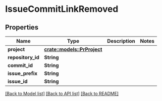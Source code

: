 # IssueCommitLinkRemoved

## Properties

Name | Type | Description | Notes
------------ | ------------- | ------------- | -------------
**project** | [**crate::models::PrProject**](PR_Project.md) |  | 
**repository_id** | **String** |  | 
**commit_id** | **String** |  | 
**issue_prefix** | **String** |  | 
**issue_id** | **String** |  | 

[[Back to Model list]](../README.md#documentation-for-models) [[Back to API list]](../README.md#documentation-for-api-endpoints) [[Back to README]](../README.md)


